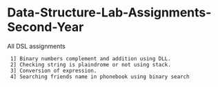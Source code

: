# Data-Structure-Lab-Assignments-Second-Year
All DSL assignments

     1] Binary numbers complement and addition using DLL.
     2] Checking string is plaindrome or not using stack.
     3] Conversion of expression.
     4] Searching friends name in phonebook using binary search
